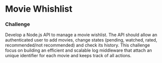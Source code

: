 # Movie Whishlist

### Challenge

Develop a Node.js API to manage a movie wishlist. The API should allow an authenticated user to add movies, change states (pending, watched, rated, recommended/not recommended) and check its history. This challenge focus on building an efficient and scalable log middleware that attach an unique identifier for each movie and keeps track of all actions.
